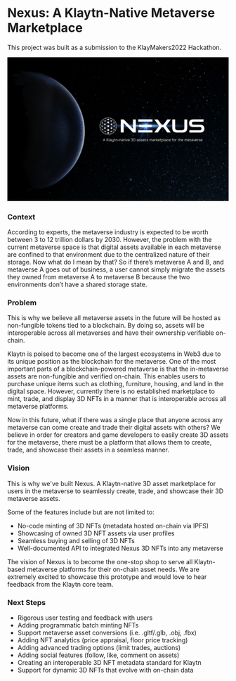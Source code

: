 # Nexus: A Klaytn-Native Metaverse Marketplace

This project was built as a submission to the KlayMakers2022 Hackathon.

![landing image](app/public/landing.png)

### Context

According to experts, the metaverse industry is expected to be worth between 3 to 12 trillion dollars by 2030. However, the problem with the current metaverse space is that digital assets available in each metaverse are confined to that environment due to the centralized nature of their storage. Now what do I mean by that? So if there’s metaverse A and B, and metaverse A goes out of business, a user cannot simply migrate the assets they owned from metaverse A to metaverse B because the two environments don’t have a shared storage state.

### Problem

This is why we believe all metaverse assets in the future will be hosted as non-fungible tokens tied to a blockchain. By doing so, assets will be interoperable across all metaverses and have their ownership verifiable on-chain.

Klaytn is poised to become one of the largest ecosystems in Web3 due to its unique position as the blockchain for the metaverse. One of the most important parts of a blockchain-powered metaverse is that the in-metaverse assets are non-fungible and verified on-chain. This enables users to purchase unique items such as clothing, furniture, housing, and land in the digital space. However, currently there is no established marketplace to mint, trade, and display 3D NFTs in a manner that is interoperable across all metaverse platforms.

Now in this future, what if there was a single place that anyone across any metaverse can come create and trade their digital assets with others? We believe in order for creators and game developers to easily create 3D assets for the metaverse, there must be a platform that allows them to create, trade, and showcase their assets in a seamless manner.

### Vision

This is why we've built Nexus. A Klaytn-native 3D asset marketplace for users in the metaverse to seamlessly create, trade, and showcase their 3D metaverse assets.

Some of the features include but are not limited to:

- No-code minting of 3D NFTs (metadata hosted on-chain via IPFS)
- Showcasing of owned 3D NFT assets via user profiles
- Seamless buying and selling of 3D NFTs
- Well-documented API to integrated Nexus 3D NFTs into any metaverse

The vision of Nexus is to become the one-stop shop to serve all Klaytn-based metaverse platforms for their on-chain asset needs. We are extremely excited to showcase this prototype and would love to hear feedback from the Klaytn core team.

### Next Steps

- Rigorous user testing and feedback with users
- Adding programmatic batch minting NFTs
- Support metaverse asset conversions (i.e. .gltf/.glb, .obj, .fbx)
- Adding NFT analytics (price appraisal, floor price tracking)
- Adding advanced trading options (limit trades, auctions)
- Adding social features (follow, like, comment on assets)
- Creating an interoperable 3D NFT metadata standard for Klaytn
- Support for dynamic 3D NFTs that evolve with on-chain data
